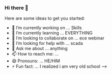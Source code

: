 ### Hi there 👋


Here are some ideas to get you started:

- 🔭 I’m currently working on ... Skills
- 🌱 I’m currently learning ... EVERYTHING
- 👯 I’m looking to collaborate on ... ece webinar
- 🤔 I’m looking for help with ... scada
- 💬 Ask me about ... anything
- 📫 How to reach me: ...
- 😄 Pronouns: ... HE/HIM 
- ⚡ Fun fact: ... I realized i am very old school
-->
